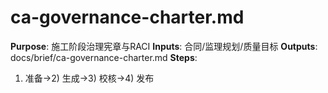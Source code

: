 # ca-governance-charter.md

**Purpose**: 施工阶段治理宪章与RACI
**Inputs**: 合同/监理规划/质量目标
**Outputs**: docs/brief/ca-governance-charter.md
**Steps**:

1. 准备→2) 生成→3) 校核→4) 发布
